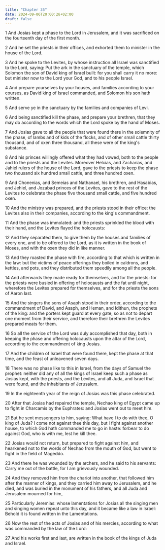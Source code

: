 ```yaml
---
title: "Chapter 35"
date: 2024-09-06T20:00:28+02:00
draft: false
---
```



1 And Josias kept a phase to the Lord in Jerusalem, and it was sacrificed on the fourteenth day of the first month.

2 And he set the priests in their offices, and exhorted them to minister in the house of the Lord.

3 And he spoke to the Levites, by whose instruction all Israel was sanctified to the Lord, saying: Put the ark in the sanctuary of the temple, which Solomon the son of David king of Israel built: for you shall carry it no more: but minister now to the Lord your God, and to his people Israel.

4 And prepare yourselves by your houses, and families according to your courses, as David king of Israel commanded, and Solomon his son hath written.

5 And serve ye in the sanctuary by the families and companies of Levi.

6 And being sanctified kill the phase, and prepare your brethren, that they may do according to the words which the Lord spoke by the hand of Moses.

7 And Josias gave to all the people that were found there in the solemnity of the phase, of lambs and of kids of the flocks, and of other small cattle thirty thousand, and of oxen three thousand, all these were of the king's substance.

8 And his princes willingly offered what they had vowed, both to the people and to the priests and the Levites. Moreover Helcias, and Zacharias, and Jahiel rulers of the house of the Lord, gave to the priests to keep the phase two thousand six hundred small cattle, and three hundred oxen.

9 And Chonenias, and Semeias and Nathanael, his brethren, and Hasabias, and Jehiel, and Jozabad princes of the Levites, gave to the rest of the Levites to celebrate the phase five thousand small cattle, and five hundred oxen.

10 And the ministry was prepared, and the priests stood in their office: the Levites also in their companies, according to the king's commandment.

11 And the phase was immolated: and the priests sprinkled the blood with their hand, and the Levites flayed the holocausts:

12 And they separated them, to give them by the houses and families of every one, and to be offered to the Lord, as it is written in the book of Moses, and with the oxen they did in like manner.

13 And they roasted the phase with fire, according to that which is written in the law: but the victims of peace offerings they boiled in caldrons, and kettles, and pots, and they distributed them speedily among all the people.

14 And afterwards they made ready for themselves, and for the priests: for the priests were busied in offering of holocausts and the fat until night, wherefore the Levites prepared for themselves, and for the priests the sons of Aaron last.

15 And the singers the sons of Asaph stood in their order, according to the commandment of David, and Asaph, and Heman, and Idithun, the prophets of the king: and the porters kept guard at every gate, so as not to depart one moment from their service, and therefore their brethren the Levites prepared meats for them.

16 So all the service of the Lord was duly accomplished that day, both in keeping the phase and offering holocausts upon the altar of the Lord, according to the commandment of king Josias.

17 And the children of Israel that were found there, kept the phase at that time, and the feast of unleavened seven days.

18 There was no phase like to this in Israel, from the days of Samuel the prophet: neither did any of all the kings of Israel keep such a phase as Josias kept, with the priests, and the Levites, and all Juda, and Israel that were found, and the inhabitants of Jerusalem.

19 In the eighteenth year of the reign of Josias was this phase celebrated.

20 After that Josias had repaired the temple, Nechao king of Egypt came up to fight in Charcamis by the Euphrates: and Josias went out to meet him.

21 But he sent messengers to him, saying: What have I to do with thee, O king of Juda? I come not against thee this day, but I fight against another house, to which God hath commanded me to go in haste: forbear to do against God, who is with me, lest he kill thee.

22 Josias would not return, but prepared to fight against him, and hearkened not to the words of Nechao from the mouth of God, but went to fight in the field of Mageddo.

23 And there he was wounded by the archers, and he said to his servants: Carry me out of the battle, for I am grievously wounded.

24 And they removed him from the chariot into another, that followed him after the manner of kings, and they carried him away to Jerusalem, and he died, and was buried in the monument of his fathers, and all Juda and Jerusalem mourned for him,

25 Particularly Jeremias: whose lamentations for Josias all the singing men and singing women repeat unto this day, and it became like a law in Israel: Behold it is found written in the Lamentations.

26 Now the rest of the acts of Josias and of his mercies, according to what was commanded by the law of the Lord:

27 And his works first and last, are written in the book of the kings of Juda and Israel.

